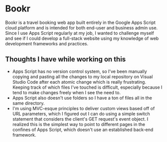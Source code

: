 # Bookr

Bookr is a travel booking web app built entirely in the Google Apps Script cloud platform and is intended for both end-user and business admin use. Since I use Apps Script regularly at my job, I wanted to challenge myself and see if I could develop a full-stack website using my knowledge of web development frameworks and practices.

## Thoughts I have while working on this

* Apps Script has no version control system, so I've been manually copying and pasting all the changes to my local repository on Visual Studio Code after each atomic change which is really frustrating. Keeping track of which files I've touched is difficult, especially because I tend to make changes freely when I see the need to.
* Apps Script also doesn't use folders so I have a ton of files all in the same directory.
* I'm using MVC-esque principles to deliver custom views based off of URL parameters, which I figured out I can do using a simple switch statement that considers the client's GET request's event object. I realized this is the simplest way to point to different pages in the confines of Apps Script, which doesn't use an established back-end framework.